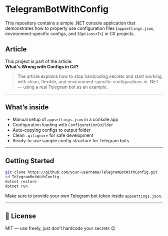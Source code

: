 # TelegramBotWithConfig

This repository contains a simple .NET console application that demonstrates how to properly use configuration files (`appsettings.json`, environment-specific configs, and `IOptions<T>`) in C# projects.

## Article

This project is part of the article:  
**What's Wrong with Configs in C#?**  

> The article explains how to stop hardcoding secrets and start working with clean, flexible, and environment-specific configurations in .NET — using a real Telegram bot as an example.

---

## What’s inside

- Manual setup of `appsettings.json` in a console app
- Configuration loading with `ConfigurationBuilder`
- Auto-copying configs to output folder
- Clean `.gitignore` for safe development
- Ready-to-use sample config structure for Telegram bots

---

## Getting Started

```bash
git clone https://github.com/your-username/TelegramBotWithConfig.git
cd TelegramBotWithConfig
dotnet restore
dotnet run
```

Make sure to provide your own Telegram bot token inside `appsettings.json`.

---

## 📝 License

MIT — use freely, just don’t hardcode your secrets 😉
